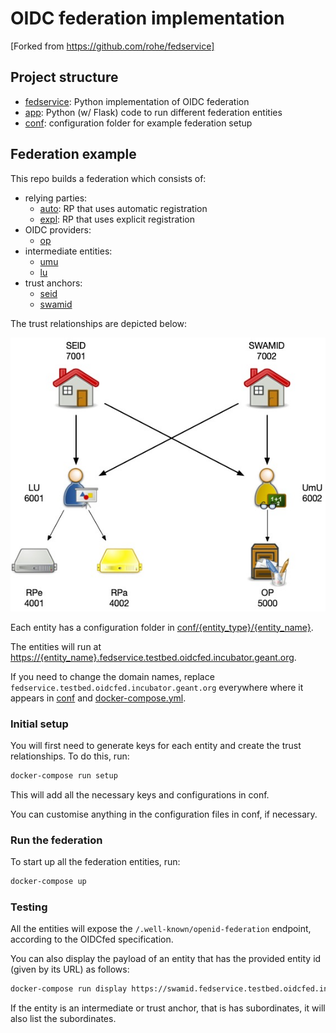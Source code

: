 # OIDC federation implementation

[Forked from https://github.com/rohe/fedservice]

## Project structure

- [fedservice](fedservice): Python implementation of OIDC federation
- [app](app): Python (w/ Flask) code to run different federation entities
- [conf](conf): configuration folder for example federation setup

## Federation example

This repo builds a federation which consists of:

- relying parties:
  - [auto](https://auto.fedservice.testbed.oidcfed.incubator.geant.org): RP that uses automatic registration
  - [expl](https://expl.fedservice.testbed.oidcfed.incubator.geant.org): RP that uses explicit registration
- OIDC providers:
  - [op](https://op.fedservice.testbed.oidcfed.incubator.geant.org)
- intermediate entities:
  - [umu](https://umu.fedservice.testbed.oidcfed.incubator.geant.org)
  - [lu](https://lu.fedservice.testbed.oidcfed.incubator.geant.org)
- trust anchors:
  - [seid](https://seid.fedservice.testbed.oidcfed.incubator.geant.org)
  - [swamid](https://swamid.fedservice.testbed.oidcfed.incubator.geant.org)

The trust relationships are depicted below:

![Federation Example](FederationExample.jpg "Federation example")

Each entity has a configuration folder in [conf/{entity_type}/{entity_name}](conf).

The entities will run at [https://{entity_name}.fedservice.testbed.oidcfed.incubator.geant.org](https://{entity_name}.fedservice.testbed.oidcfed.incubator.geant.org).

If you need to change the domain names, replace `fedservice.testbed.oidcfed.incubator.geant.org` everywhere where it appears in [conf](conf) and [docker-compose.yml](docker-compose.yml).

### Initial setup

You will first need to generate keys for each entity and create the trust relationships. To do this, run:

```bash
docker-compose run setup
```

This will add all the necessary keys and configurations in conf.

You can customise anything in the configuration files in conf, if necessary.

### Run the federation

To start up all the federation entities, run:

```bash
docker-compose up
```

### Testing

All the entities will expose the `/.well-known/openid-federation` endpoint, according to the OIDCfed specification.

You can also display the payload of an entity that has the provided entity id (given by its URL) as follows:

```bash
docker-compose run display https://swamid.fedservice.testbed.oidcfed.incubator.geant.org
```

If the entity is an intermediate or trust anchor, that is has subordinates, it will also list the subordinates.
